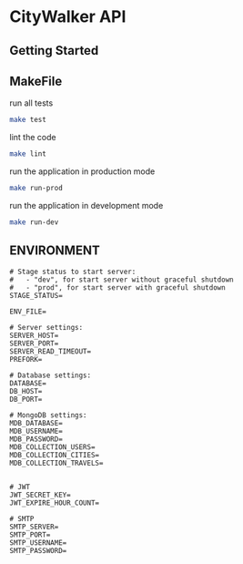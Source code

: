 # CityWalker API

## Getting Started

## MakeFile

run all tests

```bash
make test
```

lint the code

```bash
make lint
```

run the application in production mode

```bash
make run-prod
```

run the application in development mode

```bash
make run-dev
```

## ENVIRONMENT

```
# Stage status to start server:
#   - "dev", for start server without graceful shutdown
#   - "prod", for start server with graceful shutdown
STAGE_STATUS=

ENV_FILE=

# Server settings:
SERVER_HOST=
SERVER_PORT=
SERVER_READ_TIMEOUT=
PREFORK=

# Database settings:
DATABASE=
DB_HOST=
DB_PORT=

# MongoDB settings:
MDB_DATABASE=
MDB_USERNAME=
MDB_PASSWORD=
MDB_COLLECTION_USERS=
MDB_COLLECTION_CITIES=
MDB_COLLECTION_TRAVELS=


# JWT
JWT_SECRET_KEY=
JWT_EXPIRE_HOUR_COUNT=

# SMTP
SMTP_SERVER=
SMTP_PORT=
SMTP_USERNAME=
SMTP_PASSWORD=
```
